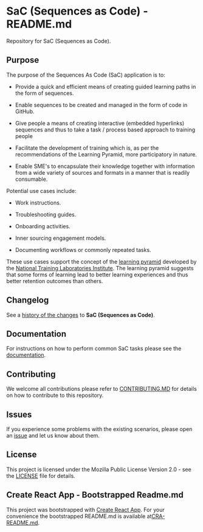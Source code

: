 # SaC (Sequences as Code) - README.md

Repository for SaC (Sequences as Code).

## Purpose

The purpose of the Sequences As Code (SaC) application is to:

- Provide a quick and efficient means of creating guided learning paths in the form of sequences.

- Enable sequences to be created and managed in the form of code in GitHub.

- Give people a means of creating interactive (embedded hyperlinks) sequences and thus to take a task / process based approach to training people

- Facilitate the development of training which is, as per the recommendations of the Learning Pyramid, more participatory in nature.

- Enable SME's to encapsulate their knowledge together with information from a wide variety of sources and formats in a manner that is readily consumable.

Potential use cases include:

- Work instructions.

- Troubleshooting guides.

- Onboarding activities.

- Inner sourcing engagement models.

- Documenting workflows or commonly repeated tasks.

These use cases support the concept of the [learning pyramid](https://www.educationcorner.com/the-learning-pyramid.html) developed by the [National Training Laboratories Institute](https://www.ntl.org/). The learning pyramid suggests that some forms of learning lead to better learning experiences and thus better retention outcomes than others.

## Changelog

See a [history of the changes](CHANGELOG.md) to **SaC (Sequences as Code)**.

## Documentation

For instructions on how to perform common SaC tasks please see the [documentation](./docs/README.md).

## Contributing

We welcome all contributions please refer to [CONTRIBUTING.MD](/CONTRIBUTING.md) for details on how to contribute to this repository.

## Issues

If you experience some problems with the existing scenarios, please open an [issue](https://github.com/dxc-technology/Sequences-as-Code/issues/new/choose) and let us know about them.

## License

This project is licensed under the Mozilla Public License Version 2.0 - see the [LICENSE](LICENSE) file for details.

## Create React App - Bootstrapped Readme.md

This project was bootstrapped with [Create React App](https://github.com/facebook/create-react-app). For your convenience the bootstrapped README.md is available at[CRA-README.md](./CRA-README.md).

